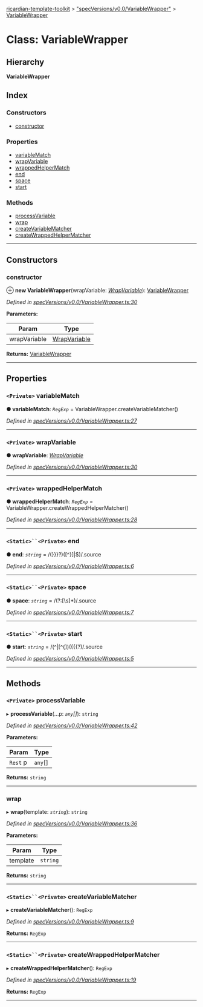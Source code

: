 [ricardian-template-toolkit](../README.md) > ["specVersions/v0.0/VariableWrapper"](../modules/_specversions_v0_0_variablewrapper_.md) > [VariableWrapper](../classes/_specversions_v0_0_variablewrapper_.variablewrapper.md)

# Class: VariableWrapper

## Hierarchy

**VariableWrapper**

## Index

### Constructors

* [constructor](_specversions_v0_0_variablewrapper_.variablewrapper.md#constructor)

### Properties

* [variableMatch](_specversions_v0_0_variablewrapper_.variablewrapper.md#variablematch)
* [wrapVariable](_specversions_v0_0_variablewrapper_.variablewrapper.md#wrapvariable)
* [wrappedHelperMatch](_specversions_v0_0_variablewrapper_.variablewrapper.md#wrappedhelpermatch)
* [end](_specversions_v0_0_variablewrapper_.variablewrapper.md#end)
* [space](_specversions_v0_0_variablewrapper_.variablewrapper.md#space)
* [start](_specversions_v0_0_variablewrapper_.variablewrapper.md#start)

### Methods

* [processVariable](_specversions_v0_0_variablewrapper_.variablewrapper.md#processvariable)
* [wrap](_specversions_v0_0_variablewrapper_.variablewrapper.md#wrap)
* [createVariableMatcher](_specversions_v0_0_variablewrapper_.variablewrapper.md#createvariablematcher)
* [createWrappedHelperMatcher](_specversions_v0_0_variablewrapper_.variablewrapper.md#createwrappedhelpermatcher)

---

## Constructors

<a id="constructor"></a>

###  constructor

⊕ **new VariableWrapper**(wrapVariable: *[WrapVariable](../modules/_specversions_v0_0_wrapvariable_.md#wrapvariable)*): [VariableWrapper](_specversions_v0_0_variablewrapper_.variablewrapper.md)

*Defined in [specVersions/v0.0/VariableWrapper.ts:30](https://github.com/EOSIO/ricardian-template-toolkit/blob/79eb9a7/src/specVersions/v0.0/VariableWrapper.ts#L30)*

**Parameters:**

| Param | Type |
| ------ | ------ |
| wrapVariable | [WrapVariable](../modules/_specversions_v0_0_wrapvariable_.md#wrapvariable) |

**Returns:** [VariableWrapper](_specversions_v0_0_variablewrapper_.variablewrapper.md)

___

## Properties

<a id="variablematch"></a>

### `<Private>` variableMatch

**● variableMatch**: *`RegExp`* =  VariableWrapper.createVariableMatcher()

*Defined in [specVersions/v0.0/VariableWrapper.ts:27](https://github.com/EOSIO/ricardian-template-toolkit/blob/79eb9a7/src/specVersions/v0.0/VariableWrapper.ts#L27)*

___
<a id="wrapvariable"></a>

### `<Private>` wrapVariable

**● wrapVariable**: *[WrapVariable](../modules/_specversions_v0_0_wrapvariable_.md#wrapvariable)*

*Defined in [specVersions/v0.0/VariableWrapper.ts:30](https://github.com/EOSIO/ricardian-template-toolkit/blob/79eb9a7/src/specVersions/v0.0/VariableWrapper.ts#L30)*

___
<a id="wrappedhelpermatch"></a>

### `<Private>` wrappedHelperMatch

**● wrappedHelperMatch**: *`RegExp`* =  VariableWrapper.createWrappedHelperMatcher()

*Defined in [specVersions/v0.0/VariableWrapper.ts:28](https://github.com/EOSIO/ricardian-template-toolkit/blob/79eb9a7/src/specVersions/v0.0/VariableWrapper.ts#L28)*

___
<a id="end"></a>

### `<Static>``<Private>` end

**● end**: *`string`* =  /(}}}?)([^}]|$)/.source

*Defined in [specVersions/v0.0/VariableWrapper.ts:6](https://github.com/EOSIO/ricardian-template-toolkit/blob/79eb9a7/src/specVersions/v0.0/VariableWrapper.ts#L6)*

___
<a id="space"></a>

### `<Static>``<Private>` space

**● space**: *`string`* =  /(?:[\s]*)/.source

*Defined in [specVersions/v0.0/VariableWrapper.ts:7](https://github.com/EOSIO/ricardian-template-toolkit/blob/79eb9a7/src/specVersions/v0.0/VariableWrapper.ts#L7)*

___
<a id="start"></a>

### `<Static>``<Private>` start

**● start**: *`string`* =  /(^|[^{])({{{?)/.source

*Defined in [specVersions/v0.0/VariableWrapper.ts:5](https://github.com/EOSIO/ricardian-template-toolkit/blob/79eb9a7/src/specVersions/v0.0/VariableWrapper.ts#L5)*

___

## Methods

<a id="processvariable"></a>

### `<Private>` processVariable

▸ **processVariable**(...p: *`any`[]*): `string`

*Defined in [specVersions/v0.0/VariableWrapper.ts:42](https://github.com/EOSIO/ricardian-template-toolkit/blob/79eb9a7/src/specVersions/v0.0/VariableWrapper.ts#L42)*

**Parameters:**

| Param | Type |
| ------ | ------ |
| `Rest` p | `any`[] |

**Returns:** `string`

___
<a id="wrap"></a>

###  wrap

▸ **wrap**(template: *`string`*): `string`

*Defined in [specVersions/v0.0/VariableWrapper.ts:36](https://github.com/EOSIO/ricardian-template-toolkit/blob/79eb9a7/src/specVersions/v0.0/VariableWrapper.ts#L36)*

**Parameters:**

| Param | Type |
| ------ | ------ |
| template | `string` |

**Returns:** `string`

___
<a id="createvariablematcher"></a>

### `<Static>``<Private>` createVariableMatcher

▸ **createVariableMatcher**(): `RegExp`

*Defined in [specVersions/v0.0/VariableWrapper.ts:9](https://github.com/EOSIO/ricardian-template-toolkit/blob/79eb9a7/src/specVersions/v0.0/VariableWrapper.ts#L9)*

**Returns:** `RegExp`

___
<a id="createwrappedhelpermatcher"></a>

### `<Static>``<Private>` createWrappedHelperMatcher

▸ **createWrappedHelperMatcher**(): `RegExp`

*Defined in [specVersions/v0.0/VariableWrapper.ts:19](https://github.com/EOSIO/ricardian-template-toolkit/blob/79eb9a7/src/specVersions/v0.0/VariableWrapper.ts#L19)*

**Returns:** `RegExp`

___


